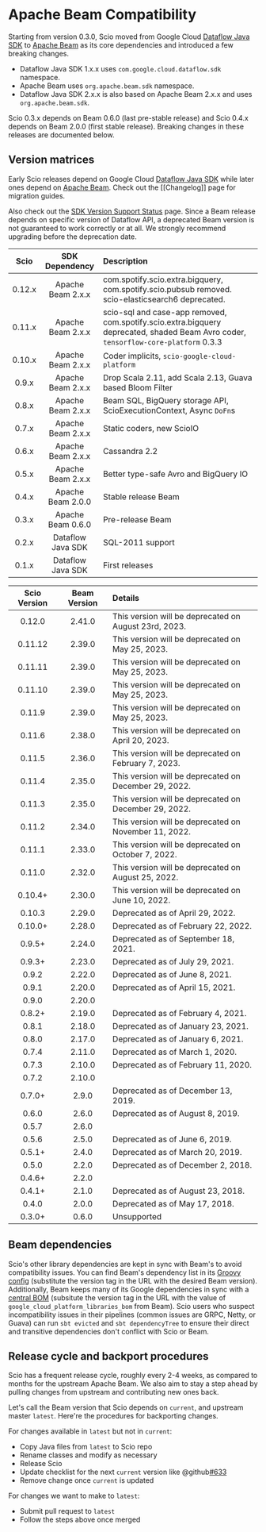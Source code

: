 # Apache Beam Compatibility

Starting from version 0.3.0, Scio moved from Google Cloud [Dataflow Java SDK](https://github.com/GoogleCloudPlatform/DataflowJavaSDK) to [Apache Beam](https://beam.apache.org/) as its core dependencies and introduced a few breaking changes.

- Dataflow Java SDK 1.x.x uses `com.google.cloud.dataflow.sdk` namespace.
- Apache Beam uses `org.apache.beam.sdk` namespace.
- Dataflow Java SDK 2.x.x is also based on Apache Beam 2.x.x and uses `org.apache.beam.sdk`.

Scio 0.3.x depends on Beam 0.6.0 (last pre-stable release) and Scio 0.4.x depends on Beam 2.0.0 (first stable release). Breaking changes in these releases are documented below.

## Version matrices

Early Scio releases depend on Google Cloud [Dataflow Java SDK](https://github.com/GoogleCloudPlatform/DataflowJavaSDK) while later ones depend on [Apache Beam](https://github.com/apache/beam). Check out the [[Changelog]] page for migration guides.

Also check out the [SDK Version Support Status](https://cloud.google.com/dataflow/docs/support/sdk-version-support-status) page. Since a Beam release depends on specific version of Dataflow API, a deprecated Beam version is not guaranteed to work correctly or at all. We strongly recommend upgrading before the deprecation date.

| **Scio** | **SDK Dependency** | **Description**                                                                                                                     |
|:--------:|:------------------:|:------------------------------------------------------------------------------------------------------------------------------------|
|  0.12.x  | Apache Beam 2.x.x  | com.spotify.scio.extra.bigquery, com.spotify.scio.pubsub removed. scio-elasticsearch6 deprecated.                                   |
|  0.11.x  | Apache Beam 2.x.x  | scio-sql and case-app removed, com.spotify.scio.extra.bigquery deprecated, shaded Beam Avro coder, `tensorflow-core-platform` 0.3.3 |
|  0.10.x  | Apache Beam 2.x.x  | Coder implicits, `scio-google-cloud-platform`                                                                                       |
|  0.9.x   | Apache Beam 2.x.x  | Drop Scala 2.11, add Scala 2.13, Guava based Bloom Filter                                                                           |
|  0.8.x   | Apache Beam 2.x.x  | Beam SQL, BigQuery storage API, ScioExecutionContext, Async `DoFn`s                                                                 |
|  0.7.x   | Apache Beam 2.x.x  | Static coders, new ScioIO                                                                                                           |
|  0.6.x   | Apache Beam 2.x.x  | Cassandra 2.2                                                                                                                       |
|  0.5.x   | Apache Beam 2.x.x  | Better type-safe Avro and BigQuery IO                                                                                               |
|  0.4.x   | Apache Beam 2.0.0  | Stable release Beam                                                                                                                 |
|  0.3.x   | Apache Beam 0.6.0  | Pre-release Beam                                                                                                                    |
|  0.2.x   | Dataflow Java SDK  | SQL-2011 support                                                                                                                    |
|  0.1.x   | Dataflow Java SDK  | First releases                                                                                                                      |

| **Scio Version** | **Beam Version** | **Details**                                           |
|:----------------:|:----------------:|:------------------------------------------------------|
|      0.12.0      |      2.41.0      | This version will be deprecated on August 23rd, 2023. |
|      0.11.12     |      2.39.0      | This version will be deprecated on May 25, 2023.      |
|      0.11.11     |      2.39.0      | This version will be deprecated on May 25, 2023.      |
|      0.11.10     |      2.39.0      | This version will be deprecated on May 25, 2023.      |
|      0.11.9      |      2.39.0      | This version will be deprecated on May 25, 2023.      |
|      0.11.6      |      2.38.0      | This version will be deprecated on April 20, 2023.    |
|      0.11.5      |      2.36.0      | This version will be deprecated on February 7, 2023.  |
|      0.11.4      |      2.35.0      | This version will be deprecated on December 29, 2022. |
|      0.11.3      |      2.35.0      | This version will be deprecated on December 29, 2022. |
|      0.11.2      |      2.34.0      | This version will be deprecated on November 11, 2022. |
|      0.11.1      |      2.33.0      | This version will be deprecated on October 7, 2022.   |
|      0.11.0      |      2.32.0      | This version will be deprecated on August 25, 2022.   |
|     0.10.4+      |      2.30.0      | This version will be deprecated on June 10, 2022.     |
|      0.10.3      |      2.29.0      | Deprecated as of April 29, 2022.                      |
|     0.10.0+      |      2.28.0      | Deprecated as of February 22, 2022.                   |
|      0.9.5+      |      2.24.0      | Deprecated as of September 18, 2021.                  |
|      0.9.3+      |      2.23.0      | Deprecated as of July 29, 2021.                       |
|      0.9.2       |      2.22.0      | Deprecated as of June 8, 2021.                        |
|      0.9.1       |      2.20.0      | Deprecated as of April 15, 2021.                      |
|      0.9.0       |      2.20.0      |                                                       |
|      0.8.2+      |      2.19.0      | Deprecated as of February 4, 2021.                    |
|      0.8.1       |      2.18.0      | Deprecated as of January 23, 2021.                    |
|      0.8.0       |      2.17.0      | Deprecated as of January 6, 2021.                     |
|      0.7.4       |      2.11.0      | Deprecated as of March 1, 2020.                       |
|      0.7.3       |      2.10.0      | Deprecated as of February 11, 2020.                   |
|      0.7.2       |      2.10.0      |                                                       |
|      0.7.0+      |      2.9.0       | Deprecated as of December 13, 2019.                   |
|      0.6.0       |      2.6.0       | Deprecated as of August 8, 2019.                      |
|      0.5.7       |      2.6.0       |                                                       |
|      0.5.6       |      2.5.0       | Deprecated as of June 6, 2019.                        |
|      0.5.1+      |      2.4.0       | Deprecated as of March 20, 2019.                      |
|      0.5.0       |      2.2.0       | Deprecated as of December 2, 2018.                    |
|      0.4.6+      |      2.2.0       |                                                       |
|      0.4.1+      |      2.1.0       | Deprecated as of August 23, 2018.                     |
|      0.4.0       |      2.0.0       | Deprecated as of May 17, 2018.                        |
|      0.3.0+      |      0.6.0       | Unsupported                                           |

## Beam dependencies

Scio's other library dependencies are kept in sync with Beam's to avoid compatibility issues. You can find
Beam's dependency list in its [Groovy config](https://github.com/apache/beam/blob/v2.35.0/buildSrc/src/main/groovy/org/apache/beam/gradle/BeamModulePlugin.groovy) (substitute the version tag in the URL with the desired Beam version). Additionally, Beam keeps many of its Google dependencies in sync with a [central BOM](https://storage.googleapis.com/cloud-opensource-java-dashboard/com.google.cloud/libraries-bom/24.0.0/artifact_details.html) (subsitute the version tag in the URL with the value of `google_cloud_platform_libraries_bom` from Beam). Scio users who suspect incompatibility issues in their pipelines (common issues are GRPC, Netty, or Guava) can run `sbt evicted` and `sbt dependencyTree` to ensure their direct and transitive dependencies don't conflict with Scio or Beam.

## Release cycle and backport procedures

Scio has a frequent release cycle, roughly every 2-4 weeks, as compared to months for the upstream Apache Beam. We also aim to stay a step ahead by pulling changes from upstream and contributing new ones back.

Let's call the Beam version that Scio depends on `current`, and upstream master `latest`. Here're the procedures for backporting changes.

For changes available in `latest` but not in `current`:
- Copy Java files from `latest` to Scio repo
- Rename classes and modify as necessary
- Release Scio
- Update checklist for the next `current` version like @github[#633](#633)
- Remove change once `current` is updated

For changes we want to make to `latest`:
- Submit pull request to `latest`
- Follow the steps above once merged
